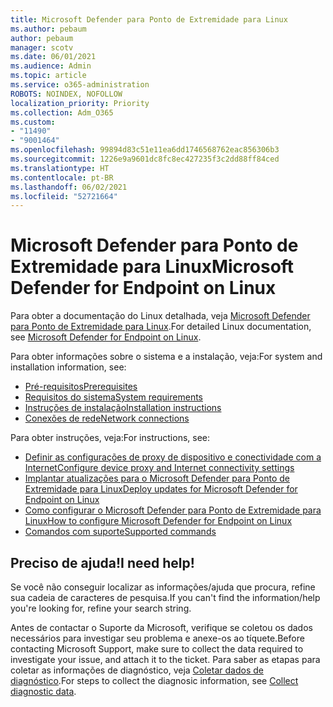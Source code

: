 ```yaml
---
title: Microsoft Defender para Ponto de Extremidade para Linux
ms.author: pebaum
author: pebaum
manager: scotv
ms.date: 06/01/2021
ms.audience: Admin
ms.topic: article
ms.service: o365-administration
ROBOTS: NOINDEX, NOFOLLOW
localization_priority: Priority
ms.collection: Adm_O365
ms.custom:
- "11490"
- "9001464"
ms.openlocfilehash: 99894d83c51e11ea6dd1746568762eac856306b3
ms.sourcegitcommit: 1226e9a9601dc8fc8ec427235f3c2dd88ff84ced
ms.translationtype: HT
ms.contentlocale: pt-BR
ms.lasthandoff: 06/02/2021
ms.locfileid: "52721664"
---
```

# <a name="microsoft-defender-for-endpoint-on-linux"></a><span data-ttu-id="b3a52-102">Microsoft Defender para Ponto de Extremidade para Linux</span><span class="sxs-lookup"><span data-stu-id="b3a52-102">Microsoft Defender for Endpoint on Linux</span></span>

<span data-ttu-id="b3a52-103">Para obter a documentação do Linux detalhada, veja [Microsoft Defender para Ponto de Extremidade para Linux](/microsoft-365/security/defender-endpoint/microsoft-defender-endpoint-linux).</span><span class="sxs-lookup"><span data-stu-id="b3a52-103">For detailed Linux documentation, see [Microsoft Defender for Endpoint on Linux](/microsoft-365/security/defender-endpoint/microsoft-defender-endpoint-linux).</span></span>

<span data-ttu-id="b3a52-104">Para obter informações sobre o sistema e a instalação, veja:</span><span class="sxs-lookup"><span data-stu-id="b3a52-104">For system and installation information, see:</span></span>

- [<span data-ttu-id="b3a52-105">Pré-requisitos</span><span class="sxs-lookup"><span data-stu-id="b3a52-105">Prerequisites</span></span>](/microsoft-365/security/defender-endpoint/microsoft-defender-endpoint-linux#prerequisites)
- [<span data-ttu-id="b3a52-106">Requisitos do sistema</span><span class="sxs-lookup"><span data-stu-id="b3a52-106">System requirements</span></span>](/microsoft-365/security/defender-endpoint/microsoft-defender-endpoint-linux#system-requirements)
- [<span data-ttu-id="b3a52-107">Instruções de instalação</span><span class="sxs-lookup"><span data-stu-id="b3a52-107">Installation instructions</span></span>](/microsoft-365/security/defender-endpoint/microsoft-defender-endpoint-linux#installation-instructions)
- [<span data-ttu-id="b3a52-108">Conexões de rede</span><span class="sxs-lookup"><span data-stu-id="b3a52-108">Network connections</span></span>](/microsoft-365/security/defender-endpoint/microsoft-defender-endpoint-linux#network-connections)

<span data-ttu-id="b3a52-109">Para obter instruções, veja:</span><span class="sxs-lookup"><span data-stu-id="b3a52-109">For instructions, see:</span></span>

- [<span data-ttu-id="b3a52-110">Definir as configurações de proxy de dispositivo e conectividade com a Internet</span><span class="sxs-lookup"><span data-stu-id="b3a52-110">Configure device proxy and Internet connectivity settings</span></span>](/microsoft-365/security/defender-endpoint/configure-proxy-internet#enable-access-to-microsoft-defender-atp-service-urls-in-the-proxy-server)
- [<span data-ttu-id="b3a52-111">Implantar atualizações para o Microsoft Defender para Ponto de Extremidade para Linux</span><span class="sxs-lookup"><span data-stu-id="b3a52-111">Deploy updates for Microsoft Defender for Endpoint on Linux</span></span>](/microsoft-365/security/defender-endpoint/linux-updates)
- [<span data-ttu-id="b3a52-112">Como configurar o Microsoft Defender para Ponto de Extremidade para Linux</span><span class="sxs-lookup"><span data-stu-id="b3a52-112">How to configure Microsoft Defender for Endpoint on Linux</span></span>](/microsoft-365/security/defender-endpoint/microsoft-defender-endpoint-linux#how-to-configure-microsoft-defender-for-endpoint-on-linux)
- [<span data-ttu-id="b3a52-113">Comandos com suporte</span><span class="sxs-lookup"><span data-stu-id="b3a52-113">Supported commands</span></span>](/microsoft-365/security/defender-endpoint/linux-resources#supported-commands)

## <a name="i-need-help"></a><span data-ttu-id="b3a52-114">Preciso de ajuda!</span><span class="sxs-lookup"><span data-stu-id="b3a52-114">I need help!</span></span>

<span data-ttu-id="b3a52-115">Se você não conseguir localizar as informações/ajuda que procura, refine sua cadeia de caracteres de pesquisa.</span><span class="sxs-lookup"><span data-stu-id="b3a52-115">If you can't find the information/help you're looking for, refine your search string.</span></span>

<span data-ttu-id="b3a52-116">Antes de contactar o Suporte da Microsoft, verifique se coletou os dados necessários para investigar seu problema e anexe-os ao tíquete.</span><span class="sxs-lookup"><span data-stu-id="b3a52-116">Before contacting Microsoft Support, make sure to collect the data required to investigate your issue, and attach it to the ticket.</span></span> <span data-ttu-id="b3a52-117">Para saber as etapas para coletar as informações de diagnóstico, veja [Coletar dados de diagnóstico](/microsoft-365/security/defender-endpoint/linux-resources#collect-diagnostic-information).</span><span class="sxs-lookup"><span data-stu-id="b3a52-117">For steps to collect the diagnosic information, see [Collect diagnostic data](/microsoft-365/security/defender-endpoint/linux-resources#collect-diagnostic-information).</span></span>